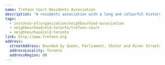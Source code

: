 ```yaml
---
name: Trefann Court Residents Association
description: "A residents association with a long and colourful history, founded in 1966. The area bounded by Queen, Parliament, Shuter and River streets is a special and unique area of downtown Toronto, designated as a neighbourhood area with lower scale buildings such as detached houses, semi-detached houses, duplexes, triplexes and townhouses."
tags:
  - instance-of/organization/neighbourhood-association
  - neighbourhood/old-toronto/trefann-court
  - neighbourhood/old-toronto
link: http://www.trefann.org
address:
  streetAddress: Bounded by Queen, Parliament, Shuter and River Streets
  addressLocality: Toronto
  addressRegion: ON
---
```


